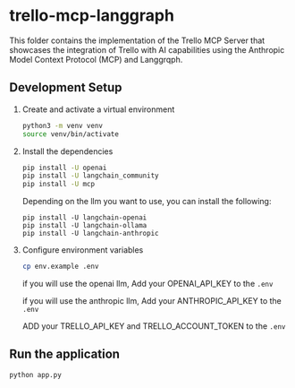 # trello-mcp-langgraph

This folder contains the implementation of the Trello MCP Server that showcases the integration of Trello with AI capabilities using the Anthropic Model Context Protocol (MCP) and Langgrqph.

## Development Setup

1.  Create and activate a virtual environment
    ```bash
    python3 -m venv venv
    source venv/bin/activate
    ```

2.  Install the dependencies
    ```bash
    pip install -U openai
    pip install -U langchain_community
    pip install -U mcp
    ```

    Depending on the llm you want to use, you can install the following:
    ```
    pip install -U langchain-openai
    pip install -U langchain-ollama
    pip install -U langchain-anthropic
    ```

3.  Configure environment variables
    ```bash
    cp env.example .env
    ```
    if you will use the openai llm,
        Add your OPENAI_API_KEY  to the `.env`

    if you will use the anthropic llm,
        Add your ANTHROPIC_API_KEY  to the `.env`

    ADD your TRELLO_API_KEY and TRELLO_ACCOUNT_TOKEN to the `.env`

## Run the application
```bash
python app.py
```


